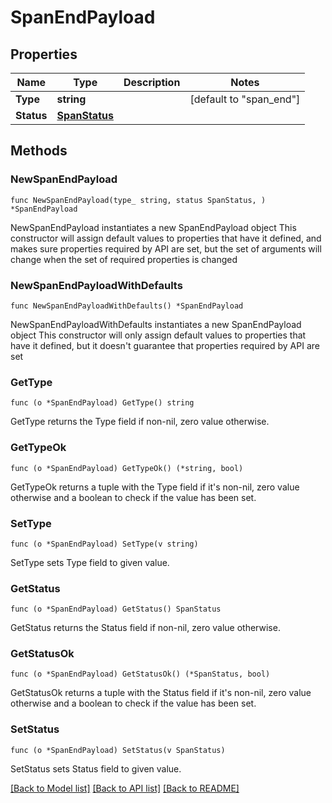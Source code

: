 # SpanEndPayload

## Properties

Name | Type | Description | Notes
------------ | ------------- | ------------- | -------------
**Type** | **string** |  | [default to "span_end"]
**Status** | [**SpanStatus**](SpanStatus.md) |  | 

## Methods

### NewSpanEndPayload

`func NewSpanEndPayload(type_ string, status SpanStatus, ) *SpanEndPayload`

NewSpanEndPayload instantiates a new SpanEndPayload object
This constructor will assign default values to properties that have it defined,
and makes sure properties required by API are set, but the set of arguments
will change when the set of required properties is changed

### NewSpanEndPayloadWithDefaults

`func NewSpanEndPayloadWithDefaults() *SpanEndPayload`

NewSpanEndPayloadWithDefaults instantiates a new SpanEndPayload object
This constructor will only assign default values to properties that have it defined,
but it doesn't guarantee that properties required by API are set

### GetType

`func (o *SpanEndPayload) GetType() string`

GetType returns the Type field if non-nil, zero value otherwise.

### GetTypeOk

`func (o *SpanEndPayload) GetTypeOk() (*string, bool)`

GetTypeOk returns a tuple with the Type field if it's non-nil, zero value otherwise
and a boolean to check if the value has been set.

### SetType

`func (o *SpanEndPayload) SetType(v string)`

SetType sets Type field to given value.


### GetStatus

`func (o *SpanEndPayload) GetStatus() SpanStatus`

GetStatus returns the Status field if non-nil, zero value otherwise.

### GetStatusOk

`func (o *SpanEndPayload) GetStatusOk() (*SpanStatus, bool)`

GetStatusOk returns a tuple with the Status field if it's non-nil, zero value otherwise
and a boolean to check if the value has been set.

### SetStatus

`func (o *SpanEndPayload) SetStatus(v SpanStatus)`

SetStatus sets Status field to given value.



[[Back to Model list]](../README.md#documentation-for-models) [[Back to API list]](../README.md#documentation-for-api-endpoints) [[Back to README]](../README.md)


